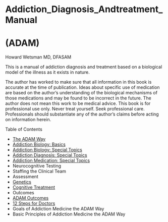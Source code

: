 <p align="center"><h1>Addiction_Diagnosis_Andtreatment_Manual</h1>
<h1>(ADAM)</h1>
Howard Wetsman MD, DFASAM</p>



This is a manual of addiction diagnosis and treatment based on a biological model of the illness as it exists in nature. 

The author has worked to make sure that all information in this book is accurate at the time of publication. Ideas about specific use of medication are based on the author’s understanding of the biological mechanisms of those medications and may be found to be incorrect in the future. The author does not mean this work to be medical advice. This book is for professional use only. Never treat yourself. Seek professional care. Professionals should substantiate any of the author’s claims before acting on information herein.

Table of Contents
- [The ADAM Way](./Part_One_The_ADAM_Way.md)
- [Addiction Biology: Basics](./Part_Two_Biology_Basics.md)
- [Addiction Biology: Special Topics](./Part_Three_Special_Topics_In_Biology.md)
- [Addiction Diagnosis: Special Topics](./Part_Four_Special_Topics_Diagnosis.md)
- [Addiction Medication: Special Topics](./Part_Five_Special_Topics_Medication.md)
- Neurocognitive Testing
- Staffing the Clinical Team
- Assessment
- [Genetics](./Part_Nine_Genetics.md)
- [Cognitive Treatment](./Part_Ten_Cognitive_Treatment.md)
- Outcomes
- [ADAM Outcomes](./Part_Twelve_ADAM_Outcomes.md)
- [12 Steps for Doctors](./Part_Thirteen_12_Steps_For_Doctors.md)
- Goals of Addiction Medicine the ADAM Way
- Basic Principles of Addiction Medicine the ADAM Way
